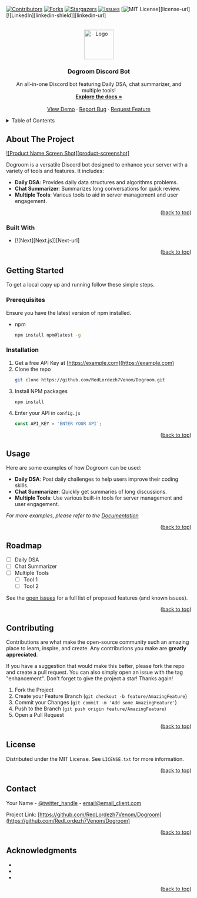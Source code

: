  <!-- Improved compatibility of back to top link: See: https://github.com/othneildrew/Best-README-Template/pull/73 -->
<a name="readme-top"></a>
<!--
*** Thanks for checking out the Best-README-Template. If you have a suggestion
*** that would make this better, please fork the repo and create a pull request
*** or simply open an issue with the tag "enhancement".
*** Don't forget to give the project a star!
*** Thanks again! Now go create something AMAZING! :D
-->



<!-- PROJECT SHIELDS -->
<!--
*** I'm using markdown "reference style" links for readability.
*** Reference links are enclosed in brackets [ ] instead of parentheses ( ).
*** See the bottom of this document for the declaration of the reference variables
*** for contributors-url, forks-url, etc. This is an optional, concise syntax you may use.
*** https://www.markdownguide.org/basic-syntax/#reference-style-links
-->
[![Contributors][contributors-shield]][contributors-url]
[![Forks][forks-shield]][forks-url]
[![Stargazers][stars-shield]][stars-url]
[![Issues][issues-shield]][issues-url]
[![MIT License][license-shield]][license-url]
[![LinkedIn][linkedin-shield]][linkedin-url]



<!-- PROJECT LOGO -->
<br />
<div align="center">
  <a href="https://github.com/RedLordezh7Venom/Dogroom">
    <img src="https://ugc.production.linktr.ee/2a6c8d7a-a38a-45c4-9e9f-4a14b6c88714_GR-Logo.png?io=true&size=avatar-v3_0" alt="Logo" width="80" height="80">
  </a>

<h3 align="center">Dogroom Discord Bot</h3>

  <p align="center">
    An all-in-one Discord bot featuring Daily DSA, chat summarizer, and multiple tools!
    <br />
    <a href="https://github.com/RedLordezh7Venom/Dogroom"><strong>Explore the docs »</strong></a>
    <br />
    <br />
    <a href="https://github.com/RedLordezh7Venom/Dogroom">View Demo</a>
    ·
    <a href="https://github.com/RedLordezh7Venom/Dogroom/issues/new?labels=bug&template=bug-report---.md">Report Bug</a>
    ·
    <a href="https://github.com/RedLordezh7Venom/Dogroom/issues/new?labels=enhancement&template=feature-request---.md">Request Feature</a>
  </p>
</div>



<!-- TABLE OF CONTENTS -->
<details>
  <summary>Table of Contents</summary>
  <ol>
    <li>
      <a href="#about-the-project">About The Project</a>
      <ul>
        <li><a href="#built-with">Built With</a></li>
      </ul>
    </li>
    <li>
      <a href="#getting-started">Getting Started</a>
      <ul>
        <li><a href="#prerequisites">Prerequisites</a></li>
        <li><a href="#installation">Installation</a></li>
      </ul>
    </li>
    <li><a href="#usage">Usage</a></li>
    <li><a href="#roadmap">Roadmap</a></li>
    <li><a href="#contributing">Contributing</a></li>
    <li><a href="#license">License</a></li>
    <li><a href="#contact">Contact</a></li>
    <li><a href="#acknowledgments">Acknowledgments</a></li>
  </ol>
</details>



<!-- ABOUT THE PROJECT -->
## About The Project

[![Product Name Screen Shot][product-screenshot]](https://example.com)

Dogroom is a versatile Discord bot designed to enhance your server with a variety of tools and features. It includes:

- **Daily DSA**: Provides daily data structures and algorithms problems.
- **Chat Summarizer**: Summarizes long conversations for quick review.
- **Multiple Tools**: Various tools to aid in server management and user engagement.

<p align="right">(<a href="#readme-top">back to top</a>)</p>



### Built With

* [![Next][Next.js]][Next-url]

<p align="right">(<a href="#readme-top">back to top</a>)</p>



<!-- GETTING STARTED -->
## Getting Started

To get a local copy up and running follow these simple steps.

### Prerequisites

Ensure you have the latest version of npm installed.
* npm
  ```sh
  npm install npm@latest -g
  ```

### Installation

1. Get a free API Key at [https://example.com](https://example.com)
2. Clone the repo
   ```sh
   git clone https://github.com/RedLordezh7Venom/Dogroom.git
   ```
3. Install NPM packages
   ```sh
   npm install
   ```
4. Enter your API in `config.js`
   ```js
   const API_KEY = 'ENTER YOUR API';
   ```

<p align="right">(<a href="#readme-top">back to top</a>)</p>



<!-- USAGE EXAMPLES -->
## Usage

Here are some examples of how Dogroom can be used:

- **Daily DSA**: Post daily challenges to help users improve their coding skills.
- **Chat Summarizer**: Quickly get summaries of long discussions.
- **Multiple Tools**: Use various built-in tools for server management and user engagement.

_For more examples, please refer to the [Documentation](https://example.com)_

<p align="right">(<a href="#readme-top">back to top</a>)</p>



<!-- ROADMAP -->
## Roadmap

- [ ] Daily DSA
- [ ] Chat Summarizer
- [ ] Multiple Tools
    - [ ] Tool 1
    - [ ] Tool 2

See the [open issues](https://github.com/RedLordezh7Venom/Dogroom/issues) for a full list of proposed features (and known issues).

<p align="right">(<a href="#readme-top">back to top</a>)</p>



<!-- CONTRIBUTING -->
## Contributing

Contributions are what make the open-source community such an amazing place to learn, inspire, and create. Any contributions you make are **greatly appreciated**.

If you have a suggestion that would make this better, please fork the repo and create a pull request. You can also simply open an issue with the tag "enhancement".
Don't forget to give the project a star! Thanks again!

1. Fork the Project
2. Create your Feature Branch (`git checkout -b feature/AmazingFeature`)
3. Commit your Changes (`git commit -m 'Add some AmazingFeature'`)
4. Push to the Branch (`git push origin feature/AmazingFeature`)
5. Open a Pull Request

<p align="right">(<a href="#readme-top">back to top</a>)</p>



<!-- LICENSE -->
## License

Distributed under the MIT License. See `LICENSE.txt` for more information.

<p align="right">(<a href="#readme-top">back to top</a>)</p>



<!-- CONTACT -->
## Contact

Your Name - [@twitter_handle](https://twitter.com/twitter_handle) - email@email_client.com

Project Link: [https://github.com/RedLordezh7Venom/Dogroom](https://github.com/RedLordezh7Venom/Dogroom)

<p align="right">(<a href="#readme-top">back to top</a>)</p>



<!-- ACKNOWLEDGMENTS -->
## Acknowledgments

* []()
* []()
* []()

<p align="right">(<a href="#readme-top">back to top</a>)</p>



<!-- MARKDOWN LINKS & IMAGES -->
<!-- https://www.markdownguide.org/basic-syntax/#reference-style-links -->
[contributors-shield]: https://img.shields.io/github/contributors/RedLordezh7Venom/Dogroom.svg?style=for-the-badge
[contributors-url]: https://github.com/RedLordezh7Venom/Dogroom/graphs/contributors
[forks-shield]: https://img.shields.io/github/forks/RedLordezh7Venom/Dogroom.svg?style=for-the-badge
[forks-url]: https://github.com/RedLordezh7Venom/Dogroom/network/members
[stars-shield]: https://img.shields.io/github/stars/RedLordezh7Venom/Dogroom.svg?style=for-the-badge
[stars-url]: https://github.com/RedLordezh7Venom/Dogroom/stargazers
[issues-shield]: https://img.shields.io/github/issues/RedLordezh7Venom/Dogroom.svg?style=for-the-badge
[issues-url]: https://github.com/RedLordezh7Venom/Dogroom/issues
[license-shield]: https://img.shields.io
